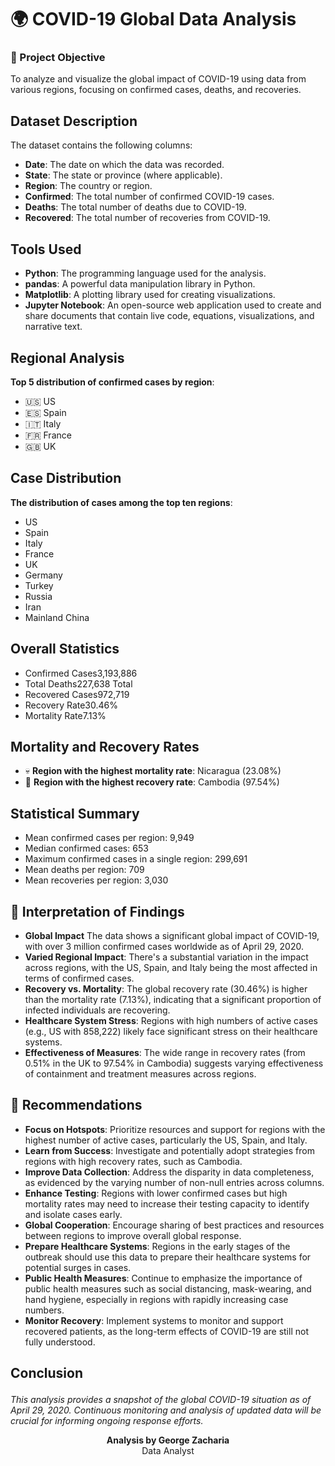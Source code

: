 # 🌍 COVID-19 Global Data Analysis

### 🎯 Project Objective
To analyze and visualize the global impact of COVID-19 using data from various regions, focusing on confirmed cases, deaths, and recoveries.

## Dataset Description

The dataset contains the following columns:
- **Date**: The date on which the data was recorded.
- **State**: The state or province (where applicable).
- **Region**: The country or region.
- **Confirmed**: The total number of confirmed COVID-19 cases.
- **Deaths**: The total number of deaths due to COVID-19.
- **Recovered**: The total number of recoveries from COVID-19.

## Tools Used

- **Python**: The programming language used for the analysis.
- **pandas**: A powerful data manipulation library in Python.
- **Matplotlib**: A plotting library used for creating visualizations.
- **Jupyter Notebook**: An open-source web application used to create and share documents that contain live code, equations, visualizations, and narrative text.


##  Regional Analysis
**Top 5 distribution of confirmed cases by region**:
- 🇺🇸 US
- 🇪🇸 Spain
- 🇮🇹 Italy
- 🇫🇷 France
- 🇬🇧 UK

## Case Distribution
**The distribution of cases among the top ten regions**:
- US
- Spain
- Italy
- France
- UK
- Germany 
- Turkey
- Russia
- Iran 
- Mainland China


##  Overall Statistics
- Confirmed Cases3,193,886
- Total Deaths227,638 Total
- Recovered Cases972,719
- Recovery Rate30.46%
- Mortality Rate7.13%


##  Mortality and Recovery Rates
    
- 💀 **Region with the highest mortality rate**: Nicaragua (23.08%)
- 💪 **Region with the highest recovery rate**: Cambodia (97.54%)

##  Statistical Summary
- Mean confirmed cases per region: 9,949
- Median confirmed cases: 653
- Maximum confirmed cases in a single region: 299,691
- Mean deaths per region: 709
- Mean recoveries per region: 3,030

 ##  🧠 Interpretation of Findings

- **Global Impact** The data shows a significant global impact of COVID-19, with over 3 million confirmed cases worldwide as of April 29, 2020.
- **Varied Regional Impact**: There's a substantial variation in the impact across regions, with the US, Spain, and Italy being the most affected in terms of confirmed cases.
- **Recovery vs. Mortality**: The global recovery rate (30.46%) is higher than the mortality rate (7.13%), indicating that a significant proportion of infected individuals are recovering.
- **Healthcare System Stress**: Regions with high numbers of active cases (e.g., US with 858,222) likely face significant stress on their healthcare systems.
- **Effectiveness of Measures**: The wide range in recovery rates (from 0.51% in the UK to 97.54% in Cambodia) suggests varying effectiveness of containment and treatment measures across regions.

## 📝 Recommendations
- **Focus on Hotspots**: Prioritize resources and support for regions with the highest number of active cases, particularly the US, Spain, and Italy.
- **Learn from Success**: Investigate and potentially adopt strategies from regions with high recovery rates, such as Cambodia.
- **Improve Data Collection**: Address the disparity in data completeness, as evidenced by the varying number of non-null entries across columns.
- **Enhance Testing**: Regions with lower confirmed cases but high mortality rates may need to increase their testing capacity to identify and isolate cases early.
- **Global Cooperation**: Encourage sharing of best practices and resources between regions to improve overall global response.
- **Prepare Healthcare Systems**: Regions in the early stages of the outbreak should use this data to prepare their healthcare systems for potential surges in cases.
- **Public Health Measures**: Continue to emphasize the importance of public health measures such as social distancing, mask-wearing, and hand hygiene, especially in regions with rapidly increasing case numbers.
- **Monitor Recovery**: Implement systems to monitor and support recovered patients, as the long-term effects of COVID-19 are still not fully understood.



## Conclusion<p align="center">
  <i>This analysis provides a snapshot of the global COVID-19 situation as of April 29, 2020. Continuous monitoring and analysis of updated data will be crucial for informing ongoing response efforts.</i>
</p>
<p align="center">
  <b>Analysis by George Zacharia</b><br>
 Data Analyst
</p>
